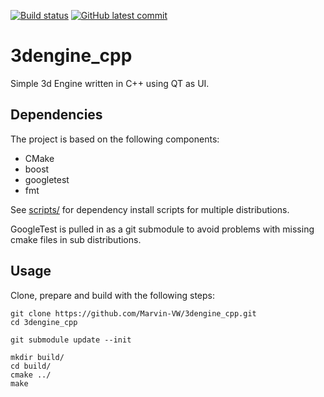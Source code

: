 [![Build status](https://github.com/Marvin-VW/3dengine_cpp/actions/workflows/tests.yaml/badge.svg)]()
[![GitHub latest commit](https://badgen.net/github/last-commit/Marvin-VW/3dengine_cpp)](https://GitHub.com/Marvin-VW/3dengine_cpp/commit/)

# 3dengine_cpp

Simple 3d Engine written in C++ using QT as UI.

## Dependencies

The project is based on the following components:

* CMake
* boost
* googletest
* fmt

See [scripts/](https://github.com/Marvin-VW/3dengine_cpp/tree/main/scripts) for dependency install scripts for multiple distributions.

GoogleTest is pulled in as a git submodule to avoid problems with missing cmake files in sub distributions.

## Usage

Clone, prepare and build with the following steps:

	git clone https://github.com/Marvin-VW/3dengine_cpp.git
	cd 3dengine_cpp

	git submodule update --init
	
	mkdir build/
	cd build/
	cmake ../
	make
